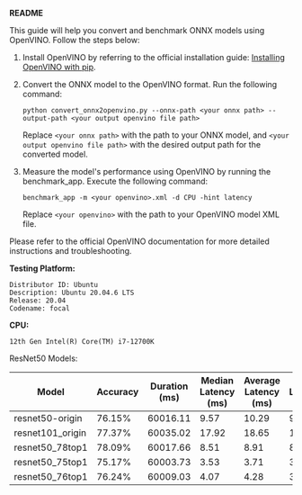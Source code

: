 **README**

This guide will help you convert and benchmark ONNX models using OpenVINO. Follow the steps below:

1. Install OpenVINO by referring to the official installation guide: [Installing OpenVINO with pip](https://docs.openvino.ai/2023.1/openvino_docs_install_guides_installing_openvino_pip.html).

2. Convert the ONNX model to the OpenVINO format. Run the following command:
   ```
   python convert_onnx2openvino.py --onnx-path <your onnx path> --output-path <your output openvino file path>
   ```
   Replace `<your onnx path>` with the path to your ONNX model, and `<your output openvino file path>` with the desired output path for the converted model.

3. Measure the model's performance using OpenVINO by running the benchmark_app. Execute the following command:
   ```
   benchmark_app -m <your openvino>.xml -d CPU -hint latency
   ```
   Replace `<your openvino>` with the path to your OpenVINO model XML file.

Please refer to the official OpenVINO documentation for more detailed instructions and troubleshooting.


**Testing Platform:**
```
Distributor ID: Ubuntu
Description: Ubuntu 20.04.6 LTS
Release: 20.04
Codename: focal
```

**CPU:**
```
12th Gen Intel(R) Core(TM) i7-12700K
```

ResNet50 Models:

| Model             | Accuracy | Duration (ms) | Median Latency (ms) | Average Latency (ms) | Min Latency (ms) | Max Latency (ms) | Throughput (FPS) | FLOPs (G)   | Params (M)    |
|-------------------|----------|---------------|---------------------|----------------------|------------------|------------------|------------------|-------------|---------------|
| resnet50-origin   | 76.15%   | 60016.11      | 9.57                | 10.29                | 9.22             | 28.45            | 96.26            | 4.111414272 | 25.557032     |
| resnet101_origin  | 77.37%   | 60035.02      | 17.92               | 18.65                | 17.37            | 30.93            | 53.35            | 7.83387136  | 44.54916      |
| resnet50_78top1   | 78.09%   | 60017.66      | 8.51                | 8.91                 | 8.18             | 18.25            | 111.17           | 3.3849585   | 21.810275     |
| resnet50_75top1   | 75.17%   | 60003.73      | 3.53                | 3.71                 | 3.26             | 10.87            | 263.25           | 1.205455944 | 9.097625      |
| resnet50_76top1   | 76.24%   | 60009.03      | 4.07                | 4.28                 | 3.82             | 12.17            | 228.85           | 1.41260609  | 11.144143     |
